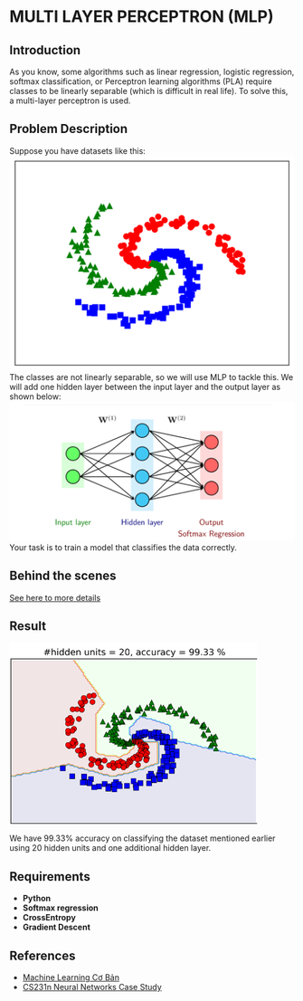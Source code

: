 # MULTI LAYER PERCEPTRON (MLP)

## Introduction

As you know, some algorithms such as linear regression, logistic regression, softmax classification, or Perceptron learning algorithms (PLA) require classes to be linearly separable (which is difficult in real life). To solve this, a multi-layer perceptron is used.

## Problem Description
Suppose you have datasets like this:
<img src="Image/EX.png" width=800><br/>
The classes are not linearly separable, so we will use MLP to tackle this. We will add one hidden layer between the input layer and the output layer as shown below:
<img src="Image/HiddenLayer.png" width=800><br/>
Your task is to train a model that classifies the data correctly.

## Behind the scenes

<a href='https://benkei-19.github.io/MultiPerceptron/'> See here to more details</a>

## Result
<img src='Image/Result.png'>

We have 99.33% accuracy on classifying the dataset mentioned earlier using 20 hidden units and one additional hidden layer.

## Requirements
- **Python**
- **Softmax regression**
- **CrossEntropy**
- **Gradient Descent**

## References
* [Machine Learning Cơ Bản](https://machinelearningcoban.com/2017/02/24/mlp/)
* [CS231n Neural Networks Case Study](https://cs231n.github.io/neural-networks-case-study/)

